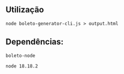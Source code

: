 ## Utilização

``` 
node boleto-generator-cli.js > output.html 
```


## Dependências:

```boleto-node```

```node 18.18.2```